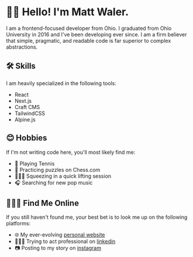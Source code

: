 # 👋🏼 Hello! I'm Matt Waler.

I am a frontend-focused developer from Ohio. I graduated from Ohio University in 2016 and I've been developing ever since. I am a firm believer that simple, pragmatic, and readable code is far superior to complex abstractions. 

## 🛠 Skills 

I am heavily specialized in the following tools:

- React
- Next.js
- Craft CMS
- TailwindCSS
- Alpine.js

## 😊 Hobbies

If I'm not writing code here, you'll most likely find me:

- 🎾 Playing Tennis
- 🧩 Practicing puzzles on Chess.com
- 🏋🏻‍♂️ Squeezing in a quick lifting session
- 🎧 Searching for new pop music


## 👨🏻‍💻 Find Me Online

If you still haven't found me, your best bet is to look me up on the following platforms:

- 🌐 My ever-evolving [personal website](https://mattwaler.com) 
- 👨🏻‍💼 Trying to act professional on [linkedin](https://www.linkedin.com/in/mattwaler/)
- 📷 Posting to my story on [instagram](https://www.instagram.com/mattwaler/) 

